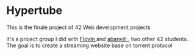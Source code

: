 Hypertube
=================

This is the finale project of 42 Web development projects

It's a project group I did with <a href="https://github.com/Flovln">Flovln </a> and <a href="https://github.com/abanvill">abanvill </a>, two other 42 students.
The goal is to create a streaming website base on torrent protocol
